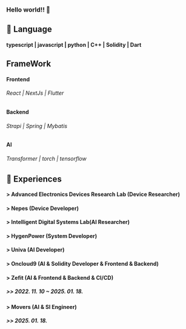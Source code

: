### Hello world!! 👋

## 💬 Language
#### typescript | javascript | python | C++ | Solidity | Dart

## FrameWork
#### Frontend
###### React | NextJs | Flutter

#### Backend
###### Strapi | Spring | Mybatis

#### AI
###### Transformer | torch | tensorflow

## 🔭 Experiences

#### > Advanced Electronics Devices Research Lab (Device Researcher)
#### > Nepes (Device Developer)
#### > Intelligent Digital Systems Lab(AI Researcher)
#### > HygenPower (System Developer)
#### > Univa (AI Developer)
#### > Oncloud9 (AI & Solidity Developer & Frontend & Backend)


#### > Zefit (AI & Frontend & Backend & CI/CD)
##### >> 2022. 11. 10 ~ 2025. 01. 18.

#### > Movers (AI & SI Engineer)
##### >> 2025. 01. 18.
<!--
**Tak2een/Tak2een** is a ✨ _special_ ✨ repository because its `README.md` (this file) appears on your GitHub profile.

Here are some ideas to get you started:

- 🔭 I’m currently working on ...
- 🌱 I’m currently learning ...
- 👯 I’m looking to collaborate on ...
- 🤔 I’m looking for help with ...
- 💬 Ask me about ...
- 📫 How to reach me: ...
- 😄 Pronouns: ...
- ⚡ Fun fact: ...
-->
